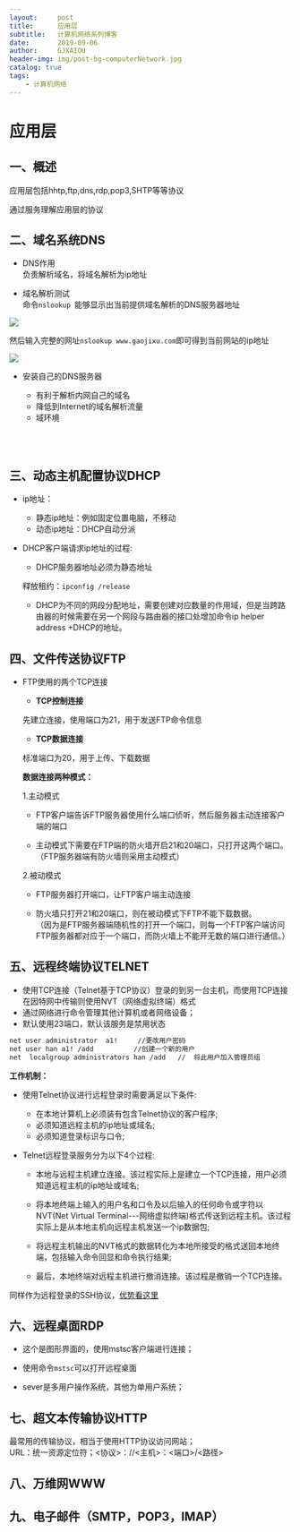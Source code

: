 ```yaml
---
layout:     post
title:      应用层
subtitle:   计算机网络系列博客
date:       2019-09-06
author:     GJXAIOU 
header-img: img/post-bg-computerNetwork.jpg
catalog: true
tags:
    - 计算机网络
---
```




# 应用层


## 一、概述     

  应用层包括hhtp,ftp,dns,rdp,pop3,SHTP等等协议     

  通过服务理解应用层的协议

  

## 二、域名系统DNS     

- DNS作用    
    负责解析域名，将域名解析为ip地址   

- 域名解析测试    
    命令`nslookup `能够显示出当前提供域名解析的DNS服务器地址
    

![](https://ftp.bmp.ovh/imgs/2020/03/f99260b2b3b071e1.png)

  然后输入完整的网址`nslookup www.gaojixu.com`即可得到当前网站的ip地址

![](https://ftp.bmp.ovh/imgs/2020/03/7faed30da9d7013f.png)

- 安装自己的DNS服务器   

    - 有利于解析内网自己的域名   
    - 降低到Internet的域名解析流量    
    - 域环境    

 


​    
​    
## 三、动态主机配置协议DHCP     

- ip地址：
    - 静态ip地址：例如固定位置电脑，不移动   
    - 动态ip地址：DHCP自动分派        


- DHCP客户端请求ip地址的过程:
  
    - DHCP服务器地址必须为静态地址    

   释放租约：`ipconfig /release`    
   
   - DHCP为不同的网段分配地址，需要创建对应数量的作用域，但是当跨路由器的时候需要在另一个网段与路由器的接口处增加命令ip helper address +DHCP的地址。    
   







## 四、文件传送协议FTP    

- FTP使用的两个TCP连接
  
    - **TCP控制连接**   
    
    先建立连接，使用端口为21，用于发送FTP命令信息     


    - **TCP数据连接**    
    
    标准端口为20，用于上传、下载数据         
        
    **数据连接两种模式：**
    
    1.主动模式  

  - FTP客户端告诉FTP服务器使用什么端口侦听，然后服务器主动连接客户端的端口   
    
  - 主动模式下需要在FTP端的防火墙开启21和20端口，只打开这两个端口。   
        （FTP服务器端有防火墙则采用主动模式）       
           
      

  2.被动模式
             
  - FTP服务器打开端口，让FTP客户端主动连接           
    
  -  防火墙只打开21和20端口，则在被动模式下FTP不能下载数据。        
        （因为是FTP服务器端随机性的打开一个端口，则每一个FTP客户端访问FTP服务器都对应于一个端口，而防火墙上不能开无数的端口进行通信。）     







## 五、远程终端协议TELNET  

- 使用TCP连接（Telnet基于TCP协议）登录的到另一台主机，而使用TCP连接在因特网中传输则使用NVT（网络虚拟终端）格式
- 通过网络进行命令管理其他计算机或者网络设备；    
- 默认使用23端口，默认该服务是禁用状态      


```markdown
net user administrator  a1!     //更改用户密码    
net user han a1! /add          //创建一个新的用户   
net  localgroup administrators han /add   //  将此用户加入管理员组    
```


**工作机制：**

- 使用Telnet协议进行远程登录时需要满足以下条件:

  - 在本地计算机上必须装有包含Telnet协议的客户程序;
  - 必须知道远程主机的ip地址或域名;
  - 必须知道登录标识与口令;


- Telnet远程登录服务分为以下4个过程:

  - 本地与远程主机建立连接。该过程实际上是建立一个TCP连接，用户必须知道远程主机的ip地址或域名;

  - 将本地终端上输入的用户名和口令及以后输入的任何命令或字符以NVT(Net Virtual Terminal---网络虚拟终端)格式传送到远程主机。该过程实际上是从本地主机向远程主机发送一个ip数据包;

  - 将远程主机输出的NVT格式的数据转化为本地所接受的格式送回本地终端，包括输入命令回显和命令执行结果;

  - 最后，本地终端对远程主机进行撤消连接。该过程是撤销一个TCP连接。


同样作为远程登录的SSH协议，[优势看这里](https://blog.csdn.net/suxinpingtao51/article/details/45745293)






## 六、远程桌面RDP         

- 这个是图形界面的，使用mstsc客户端进行连接；   

- 使用命令`mstsc`可以打开远程桌面      

- sever是多用户操作系统，其他为单用户系统；    





## 七、超文本传输协议HTTP    

最常用的传输协议，相当于使用HTTP协议访问网站；   
URL：统一资源定位符；<协议>：//<主机>：<端口>/<路径>    









## 八、万维网WWW    






## 九、电子邮件（SMTP，POP3，IMAP）